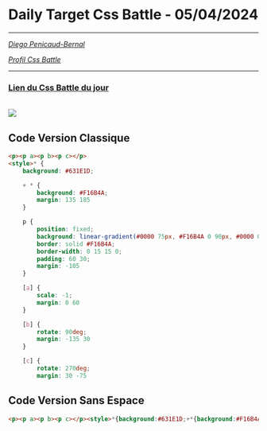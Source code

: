 # Daily Target Css Battle - 05/04/2024

<hr>

[<em>Diego Penicaud-Bernal</em>](https://github.com/Diego-PB)

[<em>Profil Css Battle</em>](https://cssbattle.dev/player/diegopb)

<hr>

### [Lien du Css Battle du jour](https://cssbattle.dev/play/RGxOlEgcWnR2PUWxJ9HK)

<br>
<img src="https://firebasestorage.googleapis.com/v0/b/cssbattleapp.appspot.com/o/user%2Fummd3POvEDfFyeFvVdOMG3OOrwE2%2Ftargets%2Ftarget_4okcqKA@2x.png?alt=media">

## Code Version Classique

```html
<p><p a><p b><p c></p>
<style>* {
    background: #631E1D;

    + * {
        background: #F16B4A;
        margin: 135 185
    }

    p {
        position: fixed;
        background: linear-gradient(#0000 75px, #F16B4A 0 90px, #0000 0);
        border: solid #F16B4A;
        border-width: 0 15 15 0;
        padding: 60 30;
        margin: -105
    }

    [a] {
        scale: -1;
        margin: 0 60
    }

    [b] {
        rotate: 90deg;
        margin: -135 30
    }

    [c] {
        rotate: 270deg;
        margin: 30 -75
```

## Code Version Sans Espace

```html
<p><p a><p b><p c></p><style>*{background:#631E1D;+*{background:#F16B4A;margin:135 185}p{position:fixed;background:linear-gradient(#0000 75px,#F16B4A 0 90px,#0000 0);border:solid#F16B4A;border-width:0 15 15 0;padding:60 30;margin:-105}[a]{scale: -1;margin:0 60}[b]{rotate:90deg;margin:-135 30}[c]{rotate:270deg;margin:30-75
```